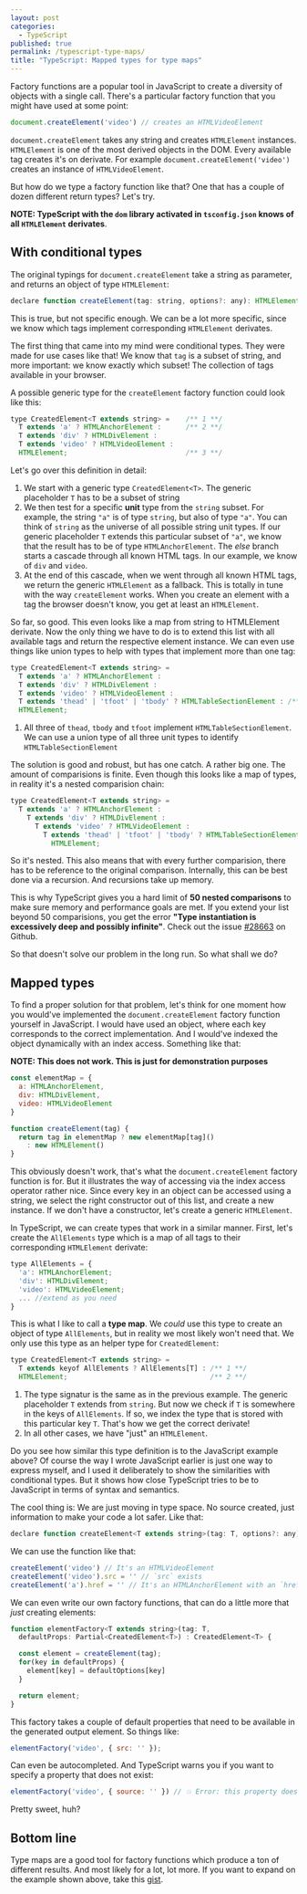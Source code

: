 ```yaml
---
layout: post
categories:
  - TypeScript
published: true
permalink: /typescript-type-maps/
title: "TypeScript: Mapped types for type maps"
---
```


Factory functions are a popular tool in JavaScript to create a diversity of objects with a single call.
There's a particular factory function that you might have used at some point:

```javascript
document.createElement('video') // creates an HTMLVideoElement
```

`document.createElement` takes any string and creates `HTMLElement` instances. `HTMLElement` is one
of the most derived objects in the DOM. Every available tag creates it's on
derivate. For example `document.createElement('video')` creates an instance of `HTMLVideoElement`.

But how do we type a factory function like that? One that has a couple of dozen different return types? Let's try.

**NOTE: TypeScript with the `dom` library activated in `tsconfig.json` knows of all `HTMLElement` derivates**.

## With conditional types

The original typings for `document.createElement` take a string as parameter,
and returns an object of type `HTMLElement`:

```javascript
declare function createElement(tag: string, options?: any): HTMLElement
```

This is true, but not specific enough. We can be a lot more specific, since we know which tags implement corresponding
`HTMLElement` derivates.

The first thing that came into my mind were conditional types. They were made for use cases like that! 
We know that `tag` is a subset of string, and more important: we know exactly which subset! The collection of 
tags available in your browser.

A possible generic type for the `createElement` factory function could look like this:

```javascript
type CreatedElement<T extends string> =    /** 1 **/
  T extends 'a' ? HTMLAnchorElement :      /** 2 **/
  T extends 'div' ? HTMLDivElement :
  T extends 'video' ? HTMLVideoElement :
  HTMLElement;                             /** 3 **/
```

Let's go over this definition in detail:

1. We start with a generic type `CreatedElement<T>`. The generic placeholder `T` has to be a subset of string
2. We then test for a specific **unit** type from the `string` subset. For example, the string `"a"` is of type `string`,
   but also of type `"a"`. You can think of `string` as the universe of all possible string unit types. If our generic
   placeholder `T` extends this particular subset of `"a"`, we know that the result has to be of type `HTMLAnchorElement`.
   The *else* branch starts a cascade through all known HTML tags. In our example, we know of `div` and `video`.
3. At the end of this cascade, when we went through all known HTML tags, we return the generic `HTMLElement` as a fallback.
   This is totally in tune with the way `createElement` works. When you create an element with a tag the browser doesn't know,
   you get at least an `HTMLElement`.

So far, so good. This even looks like a map from string to HTMLElement derivate. Now the only thing we have to do is 
to extend this list with all available tags and return the respective element instance. We can even use things like union types to 
help with types that implement more than one tag:

```javascript
type CreatedElement<T extends string> = 
  T extends 'a' ? HTMLAnchorElement :  
  T extends 'div' ? HTMLDivElement :
  T extends 'video' ? HTMLVideoElement :
  T extends 'thead' | 'tfoot' | 'tbody' ? HTMLTableSectionElement : /** 1 **/
  HTMLElement; 
```

1. All three of `thead`, `tbody` and `tfoot` implement `HTMLTableSectionElement`. We can use a union type of all three unit types
   to identify `HTMLTableSectionElement`

The solution is good and robust, but has one catch. A rather big one. The amount of comparisions is finite. Even though this looks like
a map of types, in reality it's a nested comparision chain:

```javascript
type CreatedElement<T extends string> = 
  T extends 'a' ? HTMLAnchorElement :  
    T extends 'div' ? HTMLDivElement :
      T extends 'video' ? HTMLVideoElement :
        T extends 'thead' | 'tfoot' | 'tbody' ? HTMLTableSectionElement :
          HTMLElement; 
```

So it's nested. This also means that with every further comparision, there has to be reference to the original 
comparison. Internally, this can be best done via a recursion. And recursions take up memory. 

This is why TypeScript gives you a hard limit of **50 nested comparisons** to make sure memory and performance
goals are met. If you extend your list beyond 50 comparisions, you get the error 
**"Type instantiation is excessively deep and possibly infinite"**. Check out the issue [#28663](https://github.com/microsoft/TypeScript/issues/28663) on
Github.

So that doesn't solve our problem in the long run. So what shall we do?

## Mapped types

To find a proper solution for that problem, let's think for one moment how you would've implemented the
`document.createElement` factory function yourself in JavaScript.
I would have used an object, where each key corresponds to the correct implementation.
And I would've indexed the object dynamically with an index access. Something like that:

**NOTE: This does not work. This is just for demonstration purposes**

```javascript
const elementMap = {
  a: HTMLAnchorElement,
  div: HTMLDivElement,
  video: HTMLVideoElement
}

function createElement(tag) {
  return tag in elementMap ? new elementMap[tag]()
    : new HTMLElement()
}
```

This obviously doesn't work, that's what the `document.createElement` factory function is for. But it illustrates
the way of accessing via the index access operator rather nice. Since every key in an object can be accessed using a
string, we select the right constructor out of this list, and create a new instance. If we don't have a constructor,
let's create a generic `HTMLElement`.

In TypeScript, we can create types that work in a similar manner. First, let's create the `AllElements` type which is
a map of all tags to their corresponding `HTMLElement` derivate:

```javascript
type AllElements = {
  'a': HTMLAnchorElement;
  'div': HTMLDivElement;
  'video': HTMLVideoElement;
  ... //extend as you need
}
```

This is what I like to call a **type map**. We *could* use this type to create an object of type `AllElements`,
but in reality we most likely won't need that. We only use this type as an helper type for `CreatedElement`:

```javascript
type CreatedElement<T extends string> = 
  T extends keyof AllElements ? AllElements[T] : /** 1 **/
  HTMLElement;                                   /** 2 **/
```

1. The type signatur is the same as in the previous example. The generic placeholder `T` extends from `string`.
   But now we check if `T` is somewhere in the keys of `AllElements`. If so, we index the type that is stored
   with this particular key `T`. That's how we get the correct derivate!
2. In all other cases, we have "just" an `HTMLElement`.

Do you see how similar this type definition is to the JavaScript example above? Of course the way I wrote 
JavaScript earlier is just one way to express myself, and I used it deliberately to show the similarities
with conditional types. But it shows how close TypeScript tries to be to JavaScript in terms of syntax and
semantics.

The cool thing is: We are just moving in type space. No source created, just information to make your 
code a lot safer. Like that:

```javascript
declare function createElement<T extends string>(tag: T, options?: any): CreatedElement<T>
```

We can use the function like that:

```javascript
createElement('video') // It's an HTMLVideoElement
createElement('video').src = '' // `src` exists
createElement('a').href = '' // It's an HTMLAnchorElement with an `href`
```

We can even write our own factory functions, that can do a little more that *just* creating elements:

```javascript
function elementFactory<T extends string>(tag: T, 
  defaultProps: Partial<CreatedElement<T>) : CreatedElement<T> {

  const element = createElement(tag);
  for(key in defaultProps) {
    element[key] = defaultOptions[key]
  }

  return element;
}
```

This factory takes a couple of default properties that need to be available in the
generated output element. So things like:

```javascript
elementFactory('video', { src: '' });
```

Can even be autocompleted. And TypeScript warns you if you want to specify a property
that does not exist:

```javascript
elementFactory('video', { source: '' }) // 💥 Error: this property does not exist
```

Pretty sweet, huh?

## Bottom line

Type maps are a good tool for factory functions which produce a ton of different results. And most likely
for a lot, lot more. If you want to expand on the example shown above, take this [gist](https://gist.github.com/ddprrt/61644bdbbb48e577ca54fdb2ee16ed56).
